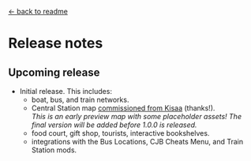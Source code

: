 ﻿[← back to readme](README.md)

# Release notes
## Upcoming release
- Initial release. This includes:
  - boat, bus, and train networks.
  - Central Station map [commissioned from Kisaa](https://next.nexusmods.com/profile/crystalinerose) (thanks!).  
    _This is an early preview map with some placeholder assets! The final version will be added before 1.0.0 is released._
  - food court, gift shop, tourists, interactive bookshelves.
  - integrations with the Bus Locations, CJB Cheats Menu, and Train Station mods.
